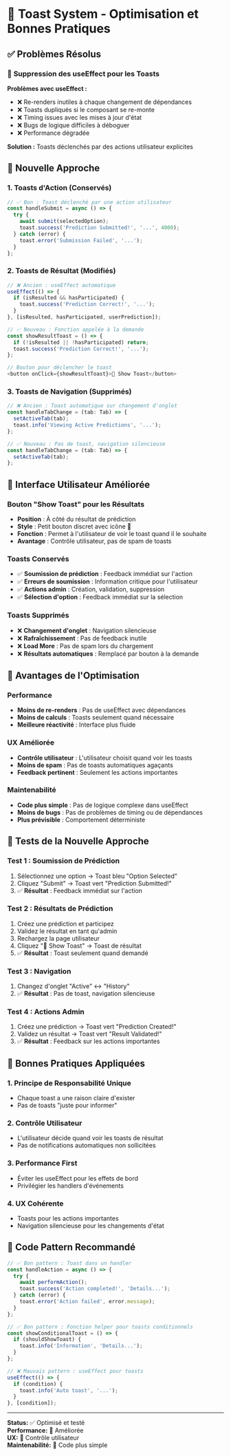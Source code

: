 # 🍞 Toast System - Optimisation et Bonnes Pratiques

## ✅ Problèmes Résolus

### 🚫 **Suppression des useEffect pour les Toasts**

**Problèmes avec useEffect :**
- ❌ Re-renders inutiles à chaque changement de dépendances
- ❌ Toasts dupliqués si le composant se re-monte
- ❌ Timing issues avec les mises à jour d'état
- ❌ Bugs de logique difficiles à déboguer
- ❌ Performance dégradée

**Solution :** Toasts déclenchés par des actions utilisateur explicites

## 🎯 **Nouvelle Approche**

### 1. **Toasts d'Action (Conservés)**
```typescript
// ✅ Bon : Toast déclenché par une action utilisateur
const handleSubmit = async () => {
  try {
    await submit(selectedOption);
    toast.success('Prediction Submitted!', '...', 4000);
  } catch (error) {
    toast.error('Submission Failed', '...');
  }
};
```

### 2. **Toasts de Résultat (Modifiés)**
```typescript
// ❌ Ancien : useEffect automatique
useEffect(() => {
  if (isResulted && hasParticipated) {
    toast.success('Prediction Correct!', '...');
  }
}, [isResulted, hasParticipated, userPrediction]);

// ✅ Nouveau : Fonction appelée à la demande
const showResultToast = () => {
  if (!isResulted || !hasParticipated) return;
  toast.success('Prediction Correct!', '...');
};

// Bouton pour déclencher le toast
<button onClick={showResultToast}>📢 Show Toast</button>
```

### 3. **Toasts de Navigation (Supprimés)**
```typescript
// ❌ Ancien : Toast automatique sur changement d'onglet
const handleTabChange = (tab: Tab) => {
  setActiveTab(tab);
  toast.info('Viewing Active Predictions', '...');
};

// ✅ Nouveau : Pas de toast, navigation silencieuse
const handleTabChange = (tab: Tab) => {
  setActiveTab(tab);
};
```

## 🎨 **Interface Utilisateur Améliorée**

### **Bouton "Show Toast" pour les Résultats**
- **Position** : À côté du résultat de prédiction
- **Style** : Petit bouton discret avec icône 📢
- **Fonction** : Permet à l'utilisateur de voir le toast quand il le souhaite
- **Avantage** : Contrôle utilisateur, pas de spam de toasts

### **Toasts Conservés**
- ✅ **Soumission de prédiction** : Feedback immédiat sur l'action
- ✅ **Erreurs de soumission** : Information critique pour l'utilisateur
- ✅ **Actions admin** : Création, validation, suppression
- ✅ **Sélection d'option** : Feedback immédiat sur la sélection

### **Toasts Supprimés**
- ❌ **Changement d'onglet** : Navigation silencieuse
- ❌ **Rafraîchissement** : Pas de feedback inutile
- ❌ **Load More** : Pas de spam lors du chargement
- ❌ **Résultats automatiques** : Remplacé par bouton à la demande

## 🚀 **Avantages de l'Optimisation**

### **Performance**
- **Moins de re-renders** : Pas de useEffect avec dépendances
- **Moins de calculs** : Toasts seulement quand nécessaire
- **Meilleure réactivité** : Interface plus fluide

### **UX Améliorée**
- **Contrôle utilisateur** : L'utilisateur choisit quand voir les toasts
- **Moins de spam** : Pas de toasts automatiques agaçants
- **Feedback pertinent** : Seulement les actions importantes

### **Maintenabilité**
- **Code plus simple** : Pas de logique complexe dans useEffect
- **Moins de bugs** : Pas de problèmes de timing ou de dépendances
- **Plus prévisible** : Comportement déterministe

## 🧪 **Tests de la Nouvelle Approche**

### **Test 1 : Soumission de Prédiction**
1. Sélectionnez une option → Toast bleu "Option Selected"
2. Cliquez "Submit" → Toast vert "Prediction Submitted!"
3. ✅ **Résultat** : Feedback immédiat sur l'action

### **Test 2 : Résultats de Prédiction**
1. Créez une prédiction et participez
2. Validez le résultat en tant qu'admin
3. Rechargez la page utilisateur
4. Cliquez "📢 Show Toast" → Toast de résultat
5. ✅ **Résultat** : Toast seulement quand demandé

### **Test 3 : Navigation**
1. Changez d'onglet "Active" ↔ "History"
2. ✅ **Résultat** : Pas de toast, navigation silencieuse

### **Test 4 : Actions Admin**
1. Créez une prédiction → Toast vert "Prediction Created!"
2. Validez un résultat → Toast vert "Result Validated!"
3. ✅ **Résultat** : Feedback sur les actions importantes

## 🎯 **Bonnes Pratiques Appliquées**

### **1. Principe de Responsabilité Unique**
- Chaque toast a une raison claire d'exister
- Pas de toasts "juste pour informer"

### **2. Contrôle Utilisateur**
- L'utilisateur décide quand voir les toasts de résultat
- Pas de notifications automatiques non sollicitées

### **3. Performance First**
- Éviter les useEffect pour les effets de bord
- Privilégier les handlers d'événements

### **4. UX Cohérente**
- Toasts pour les actions importantes
- Navigation silencieuse pour les changements d'état

## 🔧 **Code Pattern Recommandé**

```typescript
// ✅ Bon pattern : Toast dans un handler
const handleAction = async () => {
  try {
    await performAction();
    toast.success('Action completed!', 'Details...');
  } catch (error) {
    toast.error('Action failed', error.message);
  }
};

// ✅ Bon pattern : Fonction helper pour toasts conditionnels
const showConditionalToast = () => {
  if (shouldShowToast) {
    toast.info('Information', 'Details...');
  }
};

// ❌ Mauvais pattern : useEffect pour toasts
useEffect(() => {
  if (condition) {
    toast.info('Auto toast', '...');
  }
}, [condition]);
```

---

**Status:** ✅ Optimisé et testé  
**Performance:** 🚀 Améliorée  
**UX:** 🎯 Contrôle utilisateur  
**Maintenabilité:** 🔧 Code plus simple

